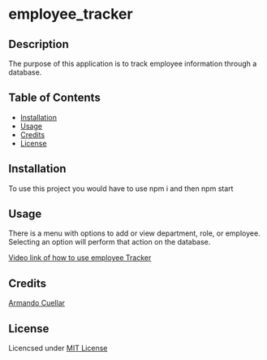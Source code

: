 # employee_tracker
## Description
The purpose of this application is to track employee information through a database.

## Table of Contents

* [Installation](#installation)
* [Usage](#usage)
* [Credits](#credits)
* [License](#license)


## Installation
To use this project you would have to use npm i and then npm start

## Usage
There is a menu with options to add or view department, role, or employee. Selecting an option will perform that action on the database.

[Video link of how to use employee Tracker](https://drive.google.com/file/d/1OvWDNgdtv3_0bIvouKCJK_nYy9TeVcVD/view)


## Credits

[Armando Cuellar](https://github.com/armcuellar) 


## License

Licencsed under [MIT License](LICENSE)